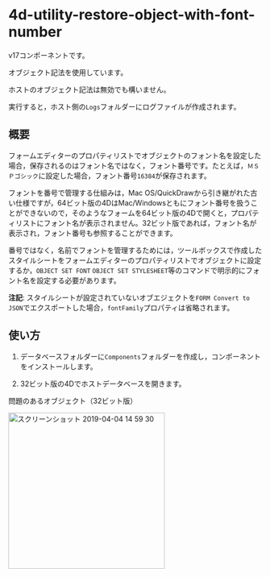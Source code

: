 # 4d-utility-restore-object-with-font-number

v17コンポーネントです。

オブジェクト記法を使用しています。

ホストのオブジェクト記法は無効でも構いません。

実行すると，ホスト側の``Logs``フォルダーにログファイルが作成されます。

## 概要

フォームエディターのプロパティリストでオブジェクトのフォント名を設定した場合，保存されるのはフォント名ではなく，フォント番号です。たとえば，``ＭＳ　Ｐゴシック``に設定した場合，フォント番号``16384``が保存されます。

フォントを番号で管理する仕組みは，Mac OS/QuickDrawから引き継がれた古い仕様ですが，64ビット版の4DはMac/Windowsともにフォント番号を扱うことができないので，そのようなフォームを64ビット版の4Dで開くと，プロパティリストにフォント名が表示されません。32ビット版であれば，フォント名が表示され，フォント番号も参照することができます。

番号ではなく，名前でフォントを管理するためには，ツールボックスで作成したスタイルシートをフォームエディターのプロパティリストでオブジェクトに設定するか，``OBJECT SET FONT`` ``OBJECT SET STYLESHEET``等のコマンドで明示的にフォント名を設定する必要があります。

**注記**: スタイルシートが設定されていないオブエジェクトを``FORM Convert to JSON``でエクスポートした場合，``fontFamily``プロパティは省略されます。

## 使い方

1. データベースフォルダーに``Components``フォルダーを作成し，コンポーネントをインストールします。

2. 32ビット版の4Dでホストデータベースを開きます。

問題のあるオブジェクト（32ビット版）

<img width="310" alt="スクリーンショット 2019-04-04 14 59 30" src="https://user-images.githubusercontent.com/1725068/55533068-07392680-56eb-11e9-8093-5e65bcb2dd35.png">
